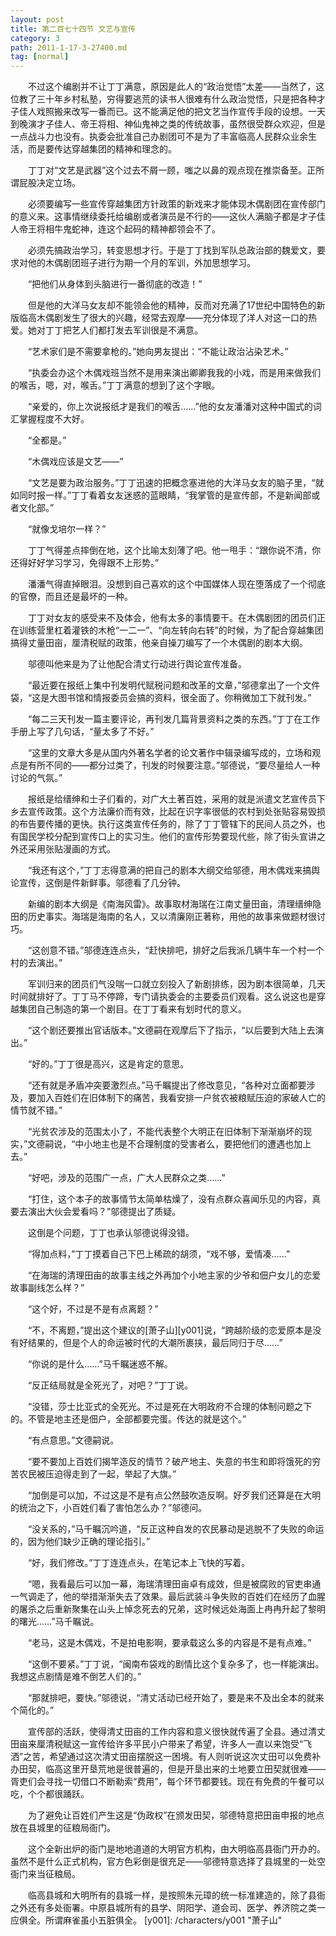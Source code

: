 ```yaml
---
layout: post
title: 第二百七十四节 文艺与宣传
category: 3
path: 2011-1-17-3-27400.md
tag: [normal]
---
```


　　不过这个编剧并不让丁丁满意，原因是此人的“政治觉悟”太差——当然了，这位教了三十年乡村私塾，穷得要逃荒的读书人很难有什么政治觉悟，只是把各种才子佳人戏照搬来改写一番而已。这不能满足他的把文艺当作宣传手段的设想。一天到晚演才子佳人、帝王将相、神仙鬼神之类的传统故事，虽然很受群众欢迎，但是一点战斗力也没有。执委会批准自己办剧团可不是为了丰富临高人民群众业余生活，而是要传达穿越集团的精神和理念的。

　　丁丁对“文艺是武器”这个过去不屑一顾，嗤之以鼻的观点现在推崇备至。正所谓屁股决定立场。

　　必须要编写一些宣传穿越集团方针政策的新戏来才能体现木偶剧团在宣传部门的意义来。这事情继续委托给编剧或者演员是不行的——这伙人满脑子都是才子佳人帝王将相牛鬼蛇神，连这个起码的精神都领会不了。

　　必须先搞政治学习，转变思想才行。于是丁丁找到军队总政治部的魏爱文，要求对他的木偶剧团班子进行为期一个月的军训，外加思想学习。

　　“把他们从身体到头脑进行一番彻底的改造！”

　　但是他的大洋马女友却不能领会他的精神，反而对充满了17世纪中国特色的新版临高木偶剧发生了很大的兴趣，经常去观摩——充分体现了洋人对这一口的热爱。她对丁丁把艺人们都打发去军训很是不满意。

　　“艺术家们是不需要拿枪的。”她向男友提出：“不能让政治沾染艺术。”

　　“执委会办这个木偶戏班当然不是用来演出卿卿我我的小戏，而是用来做我们的喉舌，嗯，对，喉舌。”丁丁满意的想到了这个字眼。

　　“亲爱的，你上次说报纸才是我们的喉舌……”他的女友潘潘对这种中国式的词汇掌握程度不大好。

　　“全都是。”

　　“木偶戏应该是文艺——”

　　“文艺是要为政治服务。”丁丁迅速的把概念塞进他的大洋马女友的脑子里，“就如同时报一样。”丁丁看着女友迷惑的蓝眼睛，“我掌管的是宣传部，不是新闻部或者文化部。”

　　“就像戈培尔一样？”

　　丁丁气得差点摔倒在地，这个比喻太刻薄了吧。他一甩手：“跟你说不清，你还得好好学习学习，免得跟不上形势。”

　　潘潘气得直掉眼泪。没想到自己喜欢的这个中国媒体人现在堕落成了一个彻底的官僚，而且还是最坏的一种。

　　丁丁对女友的感受来不及体会，他有太多的事情要干。在木偶剧团的团员们正在训练营里杠着灌铁的木枪“一二一”、“向左转向右转”的时候，为了配合穿越集团搞得丈量田亩，厘清税赋的政策，他亲自操刀编写了一个木偶剧的剧本大纲。

　　邬德叫他来是为了让他配合清丈行动进行舆论宣传准备。

　　“最近要在报纸上集中刊发明代赋税问题和改革的文章，”邬德拿出了一个文件袋，“这是大图书馆和情报委员会搞的资料，很全面了。你稍微加工下就刊发。”

　　“每二三天刊发一篇主要评论，再刊发几篇背景资料之类的东西。”丁丁在工作手册上写了几句话，“量太多了不好。”

　　“这里的文章大多是从国内外著名学者的论文著作中辑录编写成的，立场和观点是有所不同的——都分过类了，刊发的时候要注意。”邬德说，“要尽量给人一种讨论的气氛。”

　　报纸是给缙绅和士子们看的，对广大土著百姓，采用的就是派遣文艺宣传员下乡去宣传政策。这个方法廉价而有效，比起在识字率很低的农村到处张贴容易毁损的布告要传播的更快。执行这类宣传任务的，除了丁丁管辖下的民间人员之外，也有国民学校分配到宣传口上的实习生。他们的宣传形势要现代些，除了街头宣讲之外还采用张贴漫画的方式。

　　“我还有这个，”丁丁志得意满的把自己的剧本大纲交给邬德，用木偶戏来搞舆论宣传，这倒是件新鲜事。邬德看了几分钟。

　　新编的剧本大纲是《南海风雷》。故事取材海瑞在江南丈量田亩，清理缙绅隐田的历史事实。海瑞是海南的名人，又以清廉刚正著称，用他的故事来做题材很讨巧。

　　“这创意不错。”邬德连连点头，“赶快排吧，排好之后我派几辆牛车一个村一个村的去演出。”

　　军训归来的团员们气没喘一口就立刻投入了新剧排练，因为剧本很简单，几天时间就排好了。丁丁马不停蹄，专门请执委会的主要委员们观看。这么说这也是穿越集团自己制造的第一个剧目。在丁丁看来有划时代的意义。

　　“这个剧还要推出官话版本。”文德嗣在观摩后下了指示，“以后要到大陆上去演出。”

　　“好的。”丁丁很是高兴，这是肯定的意思。

　　“还有就是矛盾冲突要激烈点。”马千瞩提出了修改意见，“各种对立面都要涉及，要加入百姓们在旧体制下的痛苦，我看安排一户贫农被粮赋压迫的家破人亡的情节就不错。”

　　“光贫农涉及的范围太小了，不能代表整个大明正在旧体制下渐渐崩坏的现实，”文德嗣说，“中小地主也是不合理制度的受害者么，要把他们的遭遇也加上去。”

　　“好吧，涉及的范围广一点，广大人民群众之类……”

　　“打住，这个本子的故事情节太简单枯燥了，没有点群众喜闻乐见的内容，真要去演出大伙会爱看吗？”邬德提出了质疑。

　　这倒是个问题，丁丁也承认邬德说得没错。

　　“得加点料，”丁丁摸着自己下巴上稀疏的胡须，“戏不够，爱情凑……”

　　“在海瑞的清理田亩的故事主线之外再加个小地主家的少爷和佃户女儿的恋爱故事副线怎么样？”

　　“这个好，不过是不是有点离题？”

　　“不，不离题，”提出这个建议的[萧子山][y001]说，“跨越阶级的恋爱原本是没有好结果的，但是个人的命运被时代的大潮所裹挟，最后同归于尽……”

　　“你说的是什么……”马千瞩迷惑不解。

　　“反正结局就是全死光了，对吧？”丁丁说。

　　“没错，莎士比亚式的全死光。不过是死在大明政府不合理的体制问题之下的。不管是地主还是佃户，全部都要完蛋。传达的就是这个。”

　　“有点意思。”文德嗣说。

　　“要不要加上百姓们揭竿造反的情节？破产地主、失意的书生和即将饿死的穷苦农民被压迫得走到了一起，举起了大旗。”

　　“加倒是可以加，不过这是不是有点公然鼓吹造反啊。好歹我们还算是在大明的统治之下，小百姓们看了害怕怎么办？”邬德问。

　　“没关系的，”马千瞩沉吟道，“反正这种自发的农民暴动是逃脱不了失败的命运的，因为他们缺少正确的理论指引。”

　　“好，我们修改。”丁丁连连点头，在笔记本上飞快的写着。

　　“嗯，我看最后可以加一幕，海瑞清理田亩卓有成效，但是被腐败的官吏串通一气调走了，他的举措渐渐失去了效果。最后武装斗争失败的百姓们在经历了血腥的屠杀之后重新聚集在山头上悼念死去的兄弟，这时候远处海面上冉冉升起了黎明的曙光……”马千瞩说。

　　“老马，这是木偶戏，不是拍电影啊，要承载这么多的内容是不是有点难。”

　　“这倒不要紧。”丁丁说，“闽南布袋戏的剧情比这个复杂多了，也一样能演出。我想这点剧情是难不倒艺人们的。”

　　“那就排吧，要快。”邬德说，“清丈活动已经开始了，要是来不及出全本的就来个简化的。”

　　宣传部的活跃，使得清丈田亩的工作内容和意义很快就传遍了全县。通过清丈田亩来厘清税赋这一宣传给许多平民小户带来了希望，许多人一直以来饱受“飞洒”之苦，希望通过这次清丈田亩摆脱这一困境。有人则听说这次丈田可以免费补办田契，临高这里开垦荒地是很普遍的，但是开垦出来的土地要立田契就很难——胥吏们会寻找一切借口不断勒索“费用”，每个环节都要钱。现在有免费的午餐可以吃，个个都很踊跃。

　　为了避免让百姓们产生这是“伪政权”在颁发田契，邬德特意把田亩申报的地点放在县城里的征粮局衙门。

　　这个全新出炉的衙门是地地道道的大明官方机构，由大明临高县衙门开办的。虽然不是什么正式机构，官方色彩倒是很充足——邬德特意选择了县城里的一处空衙门来当征粮局。

　　临高县城和大明所有的县城一样，是按照朱元璋的统一标准建造的，除了县衙之外还有多处衙署。中原县城所有的县学、阴阳学、道会司、医学、养济院之类一应俱全。所谓麻雀虽小五脏俱全。
[y001]: /characters/y001 "萧子山"
